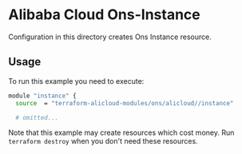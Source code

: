 # Alibaba Cloud Ons-Instance

Configuration in this directory creates Ons Instance resource.

## Usage

To run this example you need to execute:

```bash
module "instance" {
  source  = "terraform-alicloud-modules/ons/alicloud//instance"

  # omitted...
```

Note that this example may create resources which cost money. Run `terraform destroy` when you don't need these resources.

<!-- BEGINNING OF PRE-COMMIT-TERRAFORM DOCS HOOK -->

<!-- END OF PRE-COMMIT-TERRAFORM DOCS HOOK -->

